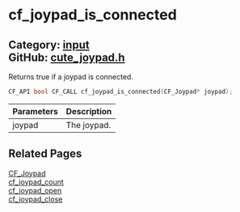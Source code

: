 [](../header.md ':include')

# cf_joypad_is_connected

Category: [input](/api_reference?id=input)  
GitHub: [cute_joypad.h](https://github.com/RandyGaul/cute_framework/blob/master/include/cute_joypad.h)  
---

Returns true if a joypad is connected.

```cpp
CF_API bool CF_CALL cf_joypad_is_connected(CF_Joypad* joypad);
```

Parameters | Description
--- | ---
joypad | The joypad.

## Related Pages

[CF_Joypad](/input/cf_joypad.md)  
[cf_joypad_count](/input/cf_joypad_count.md)  
[cf_joypad_open](/input/cf_joypad_open.md)  
[cf_joypad_close](/input/cf_joypad_close.md)  
